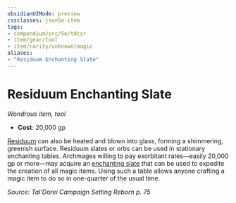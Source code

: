 ```yaml
---
obsidianUIMode: preview
cssclasses: json5e-item
tags:
- compendium/src/5e/tdcsr
- item/gear/tool
- item/rarity/unknown/magic
aliases: 
- "Residuum Enchanting Slate"
---
```

# Residuum Enchanting Slate
*Wondrous item, tool*  

- **Cost**: 20,000 gp

[Residuum](2-Mechanics/CLI/items/residuum-tdcsr.md) can also be heated and blown into glass, forming a shimmering, greenish surface. Residuum slates or orbs can be used in stationary enchanting tables. Archmages willing to pay exorbitant rates—easily 20,000 gp or more—may acquire an [enchanting slate](2-Mechanics/CLI/items/residuum-enchanting-slate-tdcsr.md) that can be used to expedite the creation of all magic items. Using such a table allows anyone crafting a magic item to do so in one-quarter of the usual time.

*Source: Tal'Dorei Campaign Setting Reborn p. 75*